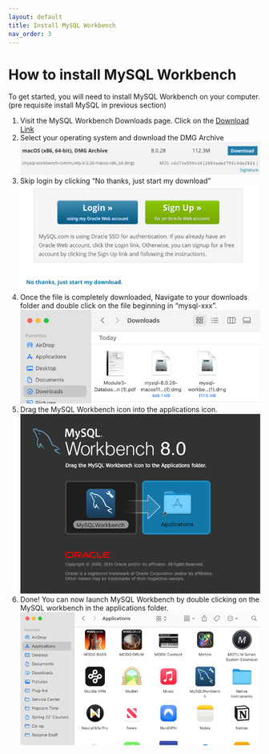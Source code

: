 ```yaml
---
layout: default
title: Install MySQL Workbench
nav_order: 3
---
```



# How to install MySQL Workbench
To get started, you will need to install MySQL Workbench on your computer. (pre requisite install MySQL in previous section)



1. Visit the MySQL Workbench Downloads page. Click on the 
   [Download Link](https://dev.mysql.com/downloads/workbench/)
2. Select your operating system and download the DMG Archive
   ![Choose OS](https://github.com/vasshorin/VPD-Comm/blob/Gh-pages/assets/images/Picture8.png?raw=true)
3. Skip login by clicking “No thanks, just start my download”
	 ![DMG Archive](https://github.com/vasshorin/VPD-Comm/blob/Gh-pages/assets/images/Picture9.png?raw=true)
4. Once the file is completely downloaded, Navigate to your downloads folder and double click on the file beginning in “mysql-xxx”.
   ![Open Downloads](https://github.com/vasshorin/VPD-Comm/blob/Gh-pages/assets/images/Picture10.png?raw=true)
5. Drag the MySQL Workbench icon into the applications icon.
   ![Drag to Applications Folder](https://github.com/vasshorin/VPD-Comm/blob/Gh-pages/assets/images/Picture11.png?raw=true)
6. Done! You can now launch MySQL Workbench by double clicking on the MySQL workbench in the applications folder.
   ![Launch app from applications folder](https://github.com/vasshorin/VPD-Comm/blob/Gh-pages/assets/images/Picture12.png?raw=true)

 
